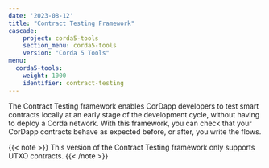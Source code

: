 ```yaml
---
date: '2023-08-12'
title: "Contract Testing Framework"
cascade: 
    project: corda5-tools
    section_menu: corda5-tools
    version: "Corda 5 Tools"
menu:
  corda5-tools:
    weight: 1000
    identifier: contract-testing
---
```


The Contract Testing framework enables CorDapp developers to test smart contracts locally at an early stage of the development cycle, without having to deploy a Corda network. With this framework, you can check that your CorDapp contracts behave as expected before, or after, you write the flows.

{{< note >}}
This version of the Contract Testing framework only supports UTXO contracts.
{{< /note >}}
